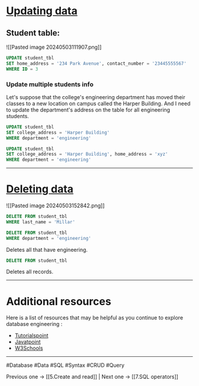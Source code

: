 # [Updating data](https://www.coursera.org/learn/intro-to-databases-back-end-development/lecture/h0BDJ/updating-data)

## Student table:

![[Pasted image 20240503111907.png]]

```SQL
UPDATE student_tbl
SET home_address = '234 Park Avenue', contact_number = '23445555567'
WHERE ID = 3
```

### Update multiple students info

Let's suppose that the college's engineering department has moved their classes to a new location on campus called the Harper Building. And I need to update the department's address on the table for all engineering students. 

```SQL
UPDATE student_tbl
SET college_address = 'Harper Building'
WHERE department = 'engineering'
```

```SQL
UPDATE student_tbl
SET college_address = 'Harper Building', home_address = 'xyz'
WHERE department = 'engineering'
```

---
# [Deleting data](https://www.coursera.org/learn/intro-to-databases-back-end-development/lecture/nyuEq/deleting-data)

![[Pasted image 20240503152842.png]]

```SQL
DELETE FROM student_tbl
WHERE last_name = 'Millar'
```

```SQL
DELETE FROM student_tbl
WHERE department = 'engineering'
```

Deletes all that have engineering.

```SQL
DELETE FROM student_tbl
```

Deletes all records.

---
# Additional resources

Here is a list of resources that may be helpful as you continue to explore database engineering :

- [Tutorialspoint](https://www.tutorialspoint.com/sql/index.htm)
- [Javatpoint](https://www.javatpoint.com/sql-tutorial)
- [W3Schools](https://www.w3schools.com/sql)

---
#Database #Data #SQL #Syntax #CRUD #Query 

Previous one -> [[5.Create and read]] | Next one -> [[7.SQL operators]] 